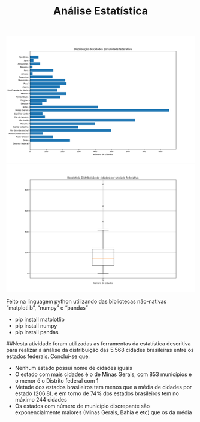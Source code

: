 <h1 align="center"> Análise Estatística </h1> 
<img>
<p align="center">
  <img src="images/G1.png" title="hover text" alt="accessibility text">
  <img src="images/G2.png" title="hover text" alt="accessibility text">
</p>

Feito na linguagem python utilizando das bibliotecas não-nativas “matplotlib”, “numpy” e “pandas”
<ul>
  <li> pip install matplotlib </li>
  <li> pip install numpy      </li>
  <li> pip install pandas     </li>
</ul>
##Nesta atividade foram utilizadas as ferramentas da estatística descritiva para realizar a análise da distribuição das 5.568 cidades brasileiras entre os estados federais. Conclui-se que:
<ul title = "Nesta atividade foram utilizadas as ferramentas da estatística descritiva para realizar a análise da distribuição das 5.568 cidades brasileiras entre os estados federais. Conclui-se que:" >
  <li>Nenhum estado possui nome de cidades iguais</li>

  <li>O estado com mais cidades é o de Minas Gerais, com 853 municípios e o menor é o Distrito federal com 1</li>

  <li>Metade dos estados brasileiros tem menos que a média de cidades por estado (206.8). e em torno de 74% dos estados brasileiros tem no máximo 244 cidades</li>

  <li>Os estados com número de município discrepante são exponencialmente maiores (Minas Gerais, Bahia e etc) que os da média</li>
</ul>
